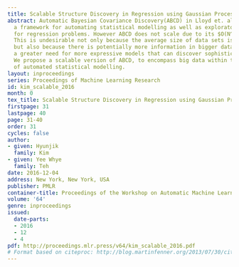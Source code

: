 ```yaml
---
title: Scalable Structure Discovery in Regression using Gaussian Processes
abstract: Automatic Bayesian Covariance Discovery(ABCD) in Lloyd et. al (2014) provides
  a framework for automating statistical modelling as well as exploratory data analysis
  for regression problems. However ABCD does not scale due to its $O(N^3)$ running time.
  This is undesirable not only because the average size of data sets is growing fast,
  but also because there is potentially more information in bigger data, implying
  a greater need for more expressive models that can discover sophisticated structure.
  We propose a scalable version of ABCD, to encompass big data within the boundaries
  of automated statistical modelling.
layout: inproceedings
series: Proceedings of Machine Learning Research
id: kim_scalable_2016
month: 0
tex_title: Scalable Structure Discovery in Regression using Gaussian Processes
firstpage: 31
lastpage: 40
page: 31-40
order: 31
cycles: false
author:
- given: Hyunjik
  family: Kim
- given: Yee Whye
  family: Teh
date: 2016-12-04
address: New York, New York, USA
publisher: PMLR
container-title: Proceedings of the Workshop on Automatic Machine Learning
volume: '64'
genre: inproceedings
issued:
  date-parts:
  - 2016
  - 12
  - 4
pdf: http://proceedings.mlr.press/v64/kim_scalable_2016.pdf
# Format based on citeproc: http://blog.martinfenner.org/2013/07/30/citeproc-yaml-for-bibliographies/
---
```

